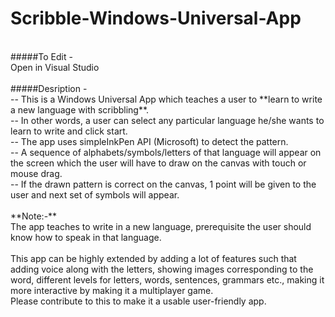 # Scribble-Windows-Universal-App
<br />
#####To Edit - <br />
Open in Visual Studio
<br /><br />
#####Desription - <br />
-- This is a Windows Universal App which teaches a user to **learn to write a new language with scribbling**.<br />
-- In other words, a user can select any particular language he/she wants to learn to write and click start.<br />
-- The app uses simpleInkPen API (Microsoft) to detect the pattern.<br />
-- A sequence of alphabets/symbols/letters of that language will appear on the screen which the user will have to draw on the canvas with touch or mouse drag.<br />
-- If the drawn pattern is correct on the canvas, 1 point will be given to the user and next set of symbols will appear.<br />
<br />
**Note:-**<br /> The app teaches to write in a new language, prerequisite the user should know how to speak in that language.<br /><br />
This app can be highly extended by adding a lot of features such that adding voice along with the letters, showing images corresponding to the word, different levels for letters, words, sentences, grammars etc., making it more interactive by making it a multiplayer game.<br />
Please contribute to this to make it a usable user-friendly app.
